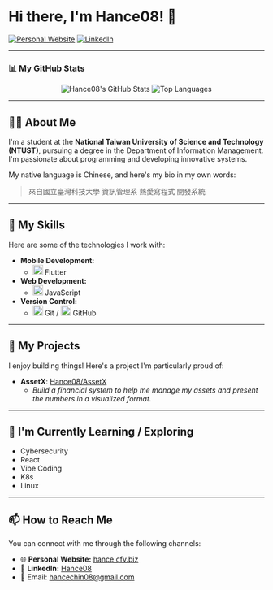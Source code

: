 # Hi there, I'm Hance08! 👋

<a href="https://hance.cfv.biz" target="_blank"><img src="https://img.shields.io/badge/Website-1A1A1A?style=for-the-badge&logo=world&logoColor=white" alt="Personal Website"></a>
<a href="https://www.linkedin.com/notifications/?filter=all" target="_blank"><img src="https://img.shields.io/badge/LinkedIn-0077B5?style=for-the-badge&logo=linkedin&logoColor=white" alt="LinkedIn"></a>
<!-- Friendly reminder: The LinkedIn URL you provided (https://www.linkedin.com/notifications/?filter=all) seems to be a link to your notifications. You might want to replace it with your public LinkedIn profile URL. -->

---

### 📊 My GitHub Stats
<p align="center">
  <img src="https://github-readme-stats.vercel.app/api?username=Hance08&show_icons=true&theme=tokyonight&rank_icon=github&hide_border=true" alt="Hance08's GitHub Stats" />
  <img src="https://github-readme-stats.vercel.app/api/top-langs/?username=Hance08&layout=compact&theme=tokyonight&hide_border=true" alt="Top Languages" />
</p>

---

## 👨‍💻 About Me

I'm a student at the **National Taiwan University of Science and Technology (NTUST)**, pursuing a degree in the Department of Information Management. I'm passionate about programming and developing innovative systems.

My native language is Chinese, and here's my bio in my own words:
> 來自國立臺灣科技大學 資訊管理系 熱愛寫程式 開發系統

---

## 🚀 My Skills

Here are some of the technologies I work with:

- **Mobile Development:**
  - <img src="https://img.shields.io/badge/Flutter-%2302569B.svg?style=flat-square&logo=Flutter&logoColor=white" alt="Flutter" height="20"/> Flutter
- **Web Development:**
  - <img src="https://img.shields.io/badge/JavaScript-%23F7DF1E.svg?style=flat-square&logo=javascript&logoColor=black" alt="JavaScript" height="20"/> JavaScript
- **Version Control:**
  - <img src="https://img.shields.io/badge/Git-%23F05033.svg?style=flat-square&logo=git&logoColor=white" alt="Git" height="20"/> Git / <img src="https://img.shields.io/badge/GitHub-%23181717.svg?style=flat-square&logo=github&logoColor=white" alt="GitHub" height="20"/> GitHub

<!-- 💡 You can add more skills and use badges from sites like https://shields.io/ or https://devicon.dev/ -->
<!-- Examples:
  - **Languages:** Python, Java, C++, Dart
  - **Frameworks/Libraries:** React, Node.js, Django
  - **Databases:** Firebase, SQL, MongoDB
  - **Cloud/DevOps:** Docker, AWS
-->

---

## 🌟 My Projects

I enjoy building things! Here's a project I'm particularly proud of:

- **AssetX**: [Hance08/AssetX](https://github.com/Hance08/AssetX)
  - *Build a financial system to help me manage my assets and present the numbers in a visualized format.*

<!-- 💡 Feel free to add more projects!
- **Project Name 2**: [Link to Project] - Short description.
- **Project Name 3**: [Link to Project] - Short description.
-->

---

## 🌱 I'm Currently Learning / Exploring

- Cybersecurity
- React
- Vibe Coding
- K8s
- Linux

---

## 📫 How to Reach Me

You can connect with me through the following channels:

- 🌐 **Personal Website:** [hance.cfv.biz](https://hance.cfv.biz)
- 💼 **LinkedIn:** [Hance08](https://www.linkedin.com/notifications/?filter=all) <!-- Remember to update this with your public profile URL! -->
- 📧 Email: hancechin08@gmail.com

<!-- Optional: Visitor Badge (Uncomment to use)
<p align="center">
  <img src="https://profile-counter.glitch.me/Hance08/count.svg" alt="Visitor Count" />
</p>
-->
